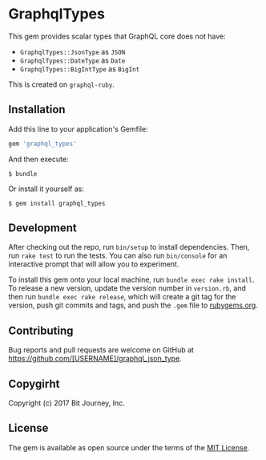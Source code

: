 # GraphqlTypes

This gem provides scalar types that GraphQL core does not have:

* `GraphqlTypes::JsonType` as `JSON`
* `GraphqlTypes::DateType` as `Date`
* `GraphqlTypes::BigIntType` as `BigInt`

This is created on `graphql-ruby`.

## Installation

Add this line to your application's Gemfile:

```ruby
gem 'graphql_types'
```

And then execute:

    $ bundle

Or install it yourself as:

    $ gem install graphql_types

## Development

After checking out the repo, run `bin/setup` to install dependencies. Then, run `rake test` to run the tests. You can also run `bin/console` for an interactive prompt that will allow you to experiment.

To install this gem onto your local machine, run `bundle exec rake install`. To release a new version, update the version number in `version.rb`, and then run `bundle exec rake release`, which will create a git tag for the version, push git commits and tags, and push the `.gem` file to [rubygems.org](https://rubygems.org).

## Contributing

Bug reports and pull requests are welcome on GitHub at https://github.com/[USERNAME]/graphql_json_type.

## Copygirht

Copyright (c) 2017 Bit Journey, Inc.

## License

The gem is available as open source under the terms of the [MIT License](http://opensource.org/licenses/MIT).
